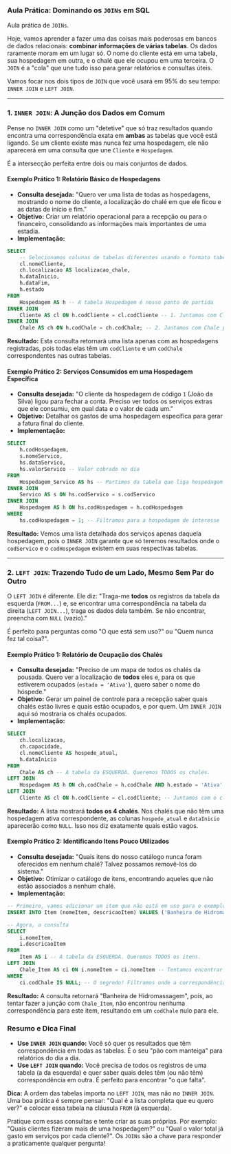 ### **Aula Prática: Dominando os `JOINs` em SQL**

Aula prática de `JOINs`.

Hoje, vamos aprender a fazer uma das coisas mais poderosas em bancos de dados relacionais: **combinar informações de várias tabelas**. Os dados raramente moram em um lugar só. O nome do cliente está em uma tabela, sua hospedagem em outra, e o chalé que ele ocupou em uma terceira. O `JOIN` é a "cola" que une tudo isso para gerar relatórios e consultas úteis.

Vamos focar nos dois tipos de `JOIN` que você usará em 95% do seu tempo: `INNER JOIN` e `LEFT JOIN`.

-----

### **1. `INNER JOIN`: A Junção dos Dados em Comum**

Pense no `INNER JOIN` como um "detetive" que só traz resultados quando encontra uma correspondência exata em **ambas** as tabelas que você está ligando. Se um cliente existe mas nunca fez uma hospedagem, ele não aparecerá em uma consulta que une `Cliente` e `Hospedagem`.

É a intersecção perfeita entre dois ou mais conjuntos de dados.

#### **Exemplo Prático 1: Relatório Básico de Hospedagens**

  * **Consulta desejada:** "Quero ver uma lista de todas as hospedagens, mostrando o nome do cliente, a localização do chalé em que ele ficou e as datas de início e fim."
  * **Objetivo:** Criar um relatório operacional para a recepção ou para o financeiro, consolidando as informações mais importantes de uma estadia.
  * **Implementação:**

<!-- end list -->

```sql
SELECT
    -- Selecionamos colunas de tabelas diferentes usando o formato tabela.coluna
    cl.nomeCliente,
    ch.localizacao AS localizacao_chale,
    h.dataInicio,
    h.dataFim,
    h.estado
FROM
    Hospedagem AS h -- A tabela Hospedagem é nosso ponto de partida
INNER JOIN
    Cliente AS cl ON h.codCliente = cl.codCliente -- 1. Juntamos com Cliente pela chave em comum
INNER JOIN
    Chale AS ch ON h.codChale = ch.codChale; -- 2. Juntamos com Chale pela chave em comum
```

**Resultado:** Esta consulta retornará uma lista apenas com as hospedagens registradas, pois todas elas têm um `codCliente` e um `codChale` correspondentes nas outras tabelas.

#### **Exemplo Prático 2: Serviços Consumidos em uma Hospedagem Específica**

  * **Consulta desejada:** "O cliente da hospedagem de código `1` (João da Silva) ligou para fechar a conta. Preciso ver todos os serviços extras que ele consumiu, em qual data e o valor de cada um."
  * **Objetivo:** Detalhar os gastos de uma hospedagem específica para gerar a fatura final do cliente.
  * **Implementação:**

<!-- end list -->

```sql
SELECT
    h.codHospedagem,
    s.nomeServico,
    hs.dataServico,
    hs.valorServico -- Valor cobrado no dia
FROM
    Hospedagem_Servico AS hs -- Partimos da tabela que liga hospedagem e serviço
INNER JOIN
    Servico AS s ON hs.codServico = s.codServico
INNER JOIN
    Hospedagem AS h ON hs.codHospedagem = h.codHospedagem
WHERE
    hs.codHospedagem = 1; -- Filtramos para a hospedagem de interesse
```

**Resultado:** Vemos uma lista detalhada dos serviços apenas daquela hospedagem, pois o `INNER JOIN` garante que só teremos resultados onde o `codServico` e o `codHospedagem` existem em suas respectivas tabelas.

-----

### **2. `LEFT JOIN`: Trazendo Tudo de um Lado, Mesmo Sem Par do Outro**

O `LEFT JOIN` é diferente. Ele diz: "Traga-me **todos** os registros da tabela da esquerda (`FROM...`) e, se encontrar uma correspondência na tabela da direita (`LEFT JOIN...`), traga os dados dela também. Se não encontrar, preencha com `NULL` (vazio)."

É perfeito para perguntas como "O que está sem uso?" ou "Quem nunca fez tal coisa?".

#### **Exemplo Prático 1: Relatório de Ocupação dos Chalés**

  * **Consulta desejada:** "Preciso de um mapa de todos os chalés da pousada. Quero ver a localização de **todos** eles e, para os que estiverem ocupados (`estado = 'Ativa'`), quero saber o nome do hóspede."
  * **Objetivo:** Gerar um painel de controle para a recepção saber quais chalés estão livres e quais estão ocupados, e por quem. Um `INNER JOIN` aqui só mostraria os chalés ocupados.
  * **Implementação:**

<!-- end list -->

```sql
SELECT
    ch.localizacao,
    ch.capacidade,
    cl.nomeCliente AS hospede_atual,
    h.dataInicio
FROM
    Chale AS ch -- A tabela da ESQUERDA. Queremos TODOS os chalés.
LEFT JOIN
    Hospedagem AS h ON ch.codChale = h.codChale AND h.estado = 'Ativa' -- Juntamos com hospedagens, mas APENAS as ativas
LEFT JOIN
    Cliente AS cl ON h.codCliente = cl.codCliente; -- Juntamos com o cliente, se houver hospedagem ativa
```

**Resultado:** A lista mostrará **todos os 4 chalés**. Nos chalés que não têm uma hospedagem ativa correspondente, as colunas `hospede_atual` e `dataInicio` aparecerão como `NULL`. Isso nos diz exatamente quais estão vagos.

#### **Exemplo Prático 2: Identificando Itens Pouco Utilizados**

  * **Consulta desejada:** "Quais itens do nosso catálogo nunca foram oferecidos em nenhum chalé? Talvez possamos removê-los do sistema."
  * **Objetivo:** Otimizar o catálogo de itens, encontrando aqueles que não estão associados a nenhum chalé.
  * **Implementação:**

<!-- end list -->

```sql
-- Primeiro, vamos adicionar um item que não está em uso para o exemplo funcionar
INSERT INTO Item (nomeItem, descricaoItem) VALUES ('Banheira de Hidromassagem', 'Item novo para avaliação');

-- Agora, a consulta
SELECT
    i.nomeItem,
    i.descricaoItem
FROM
    Item AS i -- A tabela da ESQUERDA. Queremos TODOS os itens.
LEFT JOIN
    Chale_Item AS ci ON i.nomeItem = ci.nomeItem -- Tentamos encontrar a correspondência na tabela de associação
WHERE
    ci.codChale IS NULL; -- O segredo! Filtramos onde a correspondência NÃO foi encontrada.
```

**Resultado:** A consulta retornará "Banheira de Hidromassagem", pois, ao tentar fazer a junção com `Chale_Item`, não encontrou nenhuma correspondência para este item, resultando em um `codChale` nulo para ele.

### **Resumo e Dica Final**

  * **Use `INNER JOIN` quando:** Você só quer os resultados que têm correspondência em todas as tabelas. É o seu "pão com manteiga" para relatórios do dia a dia.
  * **Use `LEFT JOIN` quando:** Você precisa de todos os registros de uma tabela (a da esquerda) e quer saber quais deles têm (ou não têm) correspondência em outra. É perfeito para encontrar "o que falta".

**Dica:** A ordem das tabelas importa no `LEFT JOIN`, mas não no `INNER JOIN`. Uma boa prática é sempre pensar: "Qual é a lista completa que eu quero ver?" e colocar essa tabela na cláusula `FROM` (à esquerda).

Pratique com essas consultas e tente criar as suas próprias. Por exemplo: "Quais clientes fizeram mais de uma hospedagem?" ou "Qual o valor total já gasto em serviços por cada cliente?". Os `JOINs` são a chave para responder a praticamente qualquer pergunta\!